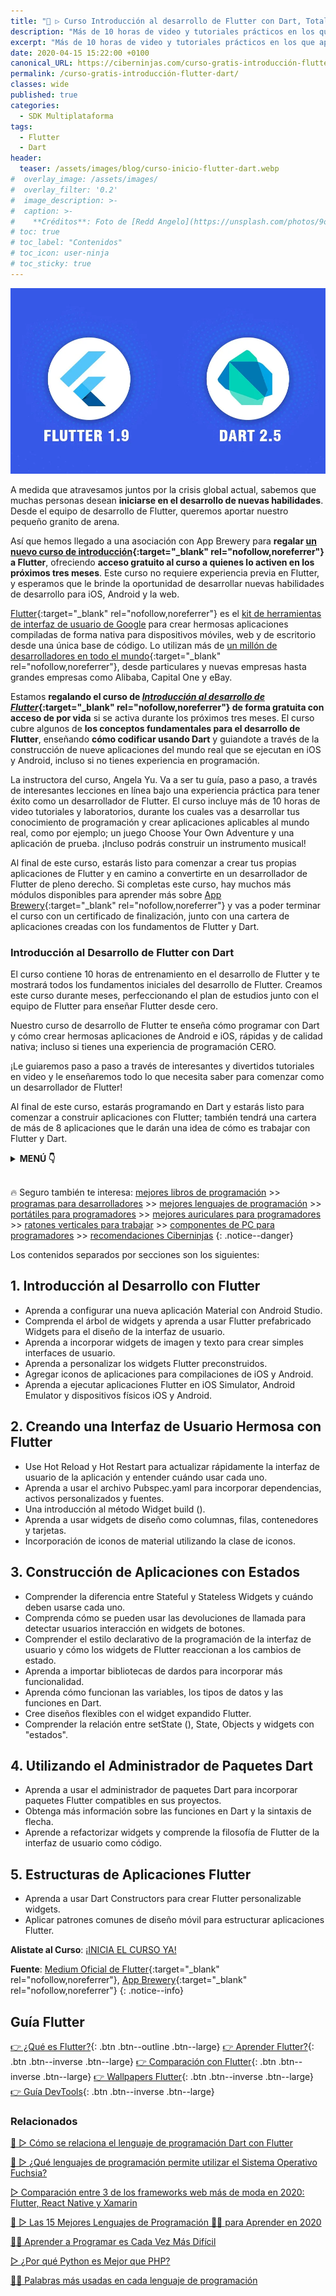 ```yaml
---
title: "🥇 ▷ Curso Introducción al desarrollo de Flutter con Dart, Totalmente GRATIS"
description: "Más de 10 horas de video y tutoriales prácticos en los que aprender a crear hermosas aplicaciones con Flutter y el lenguaje de programación Dart"
excerpt: "Más de 10 horas de video y tutoriales prácticos en los que aprender a crear hermosas aplicaciones con Flutter y el lenguaje de programación Dart"
date: 2020-04-15 15:22:00 +0100
canonical_URL: https://ciberninjas.com/curso-gratis-introducción-flutter-dart/
permalink: /curso-gratis-introducción-flutter-dart/
classes: wide
published: true
categories:
  - SDK Multiplataforma
tags:
  - Flutter
  - Dart
header:
  teaser: /assets/images/blog/curso-inicio-flutter-dart.webp
#  overlay_image: /assets/images/
#  overlay_filter: '0.2'
#  image_description: >-
#  caption: >-
#    **Créditos**: Foto de [Redd Angelo](https://unsplash.com/photos/9o8YdYGTT64) en [Unsplash](https://unsplash.com/@reddangelo)
# toc: true
# toc_label: "Contenidos"
# toc_icon: user-ninja
# toc_sticky: true
---
```


![Curso Introducción al desarrollo de Flutter con Dart, Totalmente GRATIS. Más de 10 horas de video y tutoriales prácticos de Flutter y el lenguaje de programación Dart](/assets/images/blog/curso-inicio-flutter-dart.webp "Curso Introducción al desarrollo de Flutter con Dart, Totalmente GRATIS. Más de 10 horas de video y tutoriales prácticos de Flutter y el lenguaje de programación Dart")

A medida que atravesamos juntos por la crisis global actual, sabemos que muchas personas desean **iniciarse en el desarrollo de nuevas habilidades**. Desde el equipo de desarrollo de Flutter, queremos aportar nuestro pequeño granito de arena.

Así que hemos llegado a una asociación con App Brewery para **regalar [un nuevo curso de introducción](https://www.appbrewery.co/courses/intro-to-flutter){:target="_blank" rel="nofollow,noreferrer"} a Flutter**, ofreciendo **acceso gratuito al curso a quienes lo activen en los próximos tres meses**. Este curso no requiere experiencia previa en Flutter, y esperamos que le brinde la oportunidad de desarrollar nuevas habilidades de desarrollo para iOS, Android y la web.

[Flutter](http://flutter.dev/){:target="_blank" rel="nofollow,noreferrer"} es el [kit de herramientas de interfaz de usuario de Google](/que-es-flutter-y-por-que-debes-aprenderlo/) para crear hermosas aplicaciones compiladas de forma nativa para dispositivos móviles, web y de escritorio desde una única base de código. Lo utilizan más de [un millón de desarrolladores en todo el mundo](https://youtu.be/REJDzio_h7o){:target="_blank" rel="nofollow,noreferrer"}, desde particulares y nuevas empresas hasta grandes empresas como Alibaba, Capital One y eBay.

Estamos **regalando el curso de [*Introducción al desarrollo de Flutter*](https://www.appbrewery.co/courses/intro-to-flutter){:target="_blank" rel="nofollow,noreferrer"} de forma gratuita con acceso de por vida** si se activa durante los próximos tres meses. El curso cubre algunos de **los conceptos fundamentales para el desarrollo de Flutter**, enseñando **cómo codificar usando Dart** y guiandote a través de la construcción de nueve aplicaciones del mundo real que se ejecutan en iOS y Android, incluso si no tienes experiencia en programación.

La instructora del curso, Angela Yu. Va a ser tu guía, paso a paso, a través de interesantes lecciones en línea bajo una experiencia práctica para tener éxito como un desarrollador de Flutter. El curso incluye más de 10 horas de video tutoriales y laboratorios, durante los cuales vas a desarrollar tus conocimiento de programación y crear aplicaciones aplicables al mundo real, como por ejemplo; un juego Choose Your Own Adventure y una aplicación de prueba. ¡Incluso podrás construir un instrumento musical!

Al final de este curso, estarás listo para comenzar a crear tus propias aplicaciones de Flutter y en camino a convertirte en un desarrollador de Flutter de pleno derecho. Si completas este curso, hay muchos más módulos disponibles para aprender más sobre [App Brewery](https://www.appbrewery.co/){:target="_blank" rel="nofollow,noreferrer"} y vas a poder terminar el curso con un certificado de finalización, junto con una cartera de aplicaciones creadas con los fundamentos de Flutter y Dart.

### **Introducción al Desarrollo de Flutter con Dart**

El curso contiene 10 horas de entrenamiento en el desarrollo de Flutter y te mostrará todos los fundamentos iniciales del desarrollo de Flutter. Creamos este curso durante meses, perfeccionando el plan de estudios junto con el equipo de Flutter para enseñar Flutter desde cero.

Nuestro curso de desarrollo de Flutter te enseña cómo programar con Dart y cómo crear hermosas aplicaciones de Android e iOS, rápidas y de calidad nativa; incluso si tienes una experiencia de programación CERO.

¡Le guiaremos paso a paso a través de interesantes y divertidos tutoriales en video y le enseñaremos todo lo que necesita saber para comenzar como un desarrollador de Flutter!

Al final de este curso, estarás programando en Dart y estarás listo para comenzar a construir aplicaciones con Flutter; también tendrá una cartera de más de 8 aplicaciones que le darán una idea de cómo es trabajar con Flutter y Dart.

<details>
<summary><strong>MENÚ 👇</strong><span><a name="menu"></a></span></summary>
<nav class="menu">
  <ol>
    <li><a href="/curso-gratis-introducción-flutter-dart/#1-introducción-al-desarrollo-con-flutter"><strong>Introducción al Desarrollo con Flutter</strong></a></li>
    <li><a href="/curso-gratis-introducción-flutter-dart/#2-creando-una-interfaz-de-usuario-hermosa-con-flutter"><strong>Creando una Interfaz de Usuario Hermosa con Flutter</strong></a></li>
    <li><a href="/curso-gratis-introducción-flutter-dart/#3-construcción-de-aplicaciones-con-estados"><strong>Construcción de Aplicaciones con los Estados</strong></a></li>
    <li><a href="/curso-gratis-introducción-flutter-dart/#4-utilizando-el-administrador-de-paquetes-dart"><strong>Utilizando el Administrador de Paquetes de Dart</strong></a></li>
    <li><a href="/curso-gratis-introducción-flutter-dart/#5-estructuras-de-aplicaciones-flutter"><strong>Estructuras de Aplicaciones de Flutter</strong></a></li>
  </ol>
</nav>
</details>
<br />

🔥 Seguro también te interesa: [mejores libros de programación](/programar/) >> [programas para desarrolladores](/curso-gratis-introducción-flutter-dart/) >> [mejores lenguajes de programación](/15-mejores-lenguajes-programacion/) >> [portátiles para programadores]() >> [mejores auriculares para programadores](/auriculares-dise%C3%B1o/) >> [ratones verticales para trabajar](/teclados-ratones-dise%C3%B1o/) >> [componentes de PC para programadores](/ordenadores-componentes/) >> [recomendaciones Ciberninjas](https://kutt.it/cibercursos-recomienda)
{: .notice--danger}

Los contenidos separados por secciones son los siguientes:

## **1. Introducción al Desarrollo con Flutter**

- Aprenda a configurar una nueva aplicación Material con Android Studio.
- Comprenda el árbol de widgets y aprenda a usar Flutter prefabricado Widgets para el diseño de la interfaz de usuario.
- Aprenda a incorporar widgets de imagen y texto para crear simples interfaces de usuario.
- Aprenda a personalizar los widgets Flutter preconstruidos.
- Agregar iconos de aplicaciones para compilaciones de iOS y Android.
- Aprenda a ejecutar aplicaciones Flutter en iOS Simulator, Android Emulator y dispositivos físicos iOS y Android.

## **2. Creando una Interfaz de Usuario Hermosa con Flutter**

- Use Hot Reload y Hot Restart para actualizar rápidamente la interfaz de usuario de la aplicación y entender cuándo usar cada uno.
- Aprenda a usar el archivo Pubspec.yaml para incorporar dependencias, activos personalizados y fuentes.
- Una introducción al método Widget build ().
- Aprenda a usar widgets de diseño como columnas, filas, contenedores y tarjetas.
- Incorporación de iconos de material utilizando la clase de iconos.

## **3. Construcción de Aplicaciones con Estados**

- Comprender la diferencia entre Stateful y Stateless Widgets y cuándo deben usarse cada uno.
- Comprenda cómo se pueden usar las devoluciones de llamada para detectar usuarios interacción en widgets de botones.
- Comprender el estilo declarativo de la programación de la interfaz de usuario y cómo los widgets de Flutter reaccionan a los cambios de estado.
- Aprenda a importar bibliotecas de dardos para incorporar más funcionalidad.
- Aprenda cómo funcionan las variables, los tipos de datos y las funciones en Dart.
- Cree diseños flexibles con el widget expandido Flutter.
- Comprender la relación entre setState (), State, Objects y widgets con "estados".

## **4. Utilizando el Administrador de Paquetes Dart**

- Aprenda a usar el administrador de paquetes Dart para incorporar paquetes Flutter compatibles en sus proyectos.
- Obtenga más información sobre las funciones en Dart y la sintaxis de flecha.
- Aprende a refactorizar widgets y comprende la filosofía de Flutter de la interfaz de usuario como código.

## **5. Estructuras de Aplicaciones Flutter**

- Aprenda a usar Dart Constructors para crear Flutter personalizable widgets.
- Aplicar patrones comunes de diseño móvil para estructurar aplicaciones Flutter.

**Alistate al Curso**: [¡INICIA EL CURSO YA!](https://www.appbrewery.co/courses/intro-to-flutter)

**Fuente**\: [Medium Oficial de Flutter](https://medium.com/flutter/learn-flutter-for-free-c9bc3b898c4d){:target="_blank" rel="nofollow,noreferrer"}, [App Brewery](https://www.appbrewery.co/p/intro-to-flutter){:target="_blank" rel="nofollow,noreferrer"}
{: .notice--info}

## Guía Flutter

[👉 ¿Qué es Flutter?](/que-es-flutter-y-por-que-debes-aprenderlo/){: .btn .btn--outline .btn--large} [👉 Aprender Flutter?](/como-aprender-flutter/){: .btn .btn--inverse .btn--large} [👉 Comparación con Flutter](/comparacion-flutter-react-native-xamarin/){: .btn .btn--inverse .btn--large} [👉 Wallpapers Flutter](/wallpaper-flutter/){: .btn .btn--inverse .btn--large} [👉 Guía DevTools](/flutter-dart-devtools/){: .btn .btn--inverse .btn--large}

### Relacionados

[🥇 ▷ Cómo se relaciona el lenguaje de programación Dart con Flutter](https://ciberninjas.com/relacion-entre-dart-flutter/)

[🚀 ▷ ¿Qué lenguajes de programación permite utilizar el Sistema Operativo Fuchsia?](/politica-de-los-lenguajes-programacion-fuchsia/)

[▷ Comparación entre 3 de los frameworks web más de moda en 2020: Flutter, React Native y Xamarin](/comparacion-flutter-react-native-xamarin/)

[🥇 ▷ Las 15 Mejores Lenguajes de Programación 👨‍💻 para Aprender en 2020](/programar/)

[👩‍💻 Aprender a Programar es Cada Vez Más Difícil](/aprender-a-programar-es-cada-vez-más-difícil/ "👩‍💻 Aprender a Programar es Cada Vez Más Difícil")

[▷ ¿Por qué Python es Mejor que PHP?](desarrolladores-lenguaje-rust/ "👩‍💻 Aprender a Programar es Cada Vez Más Difícil")

[👨‍🎨 Palabras más usadas en cada lenguaje de programación](/palabras-lenguajes-programacion/ "👨‍🎨 Palabras más usadas en cada lenguaje de programación")
